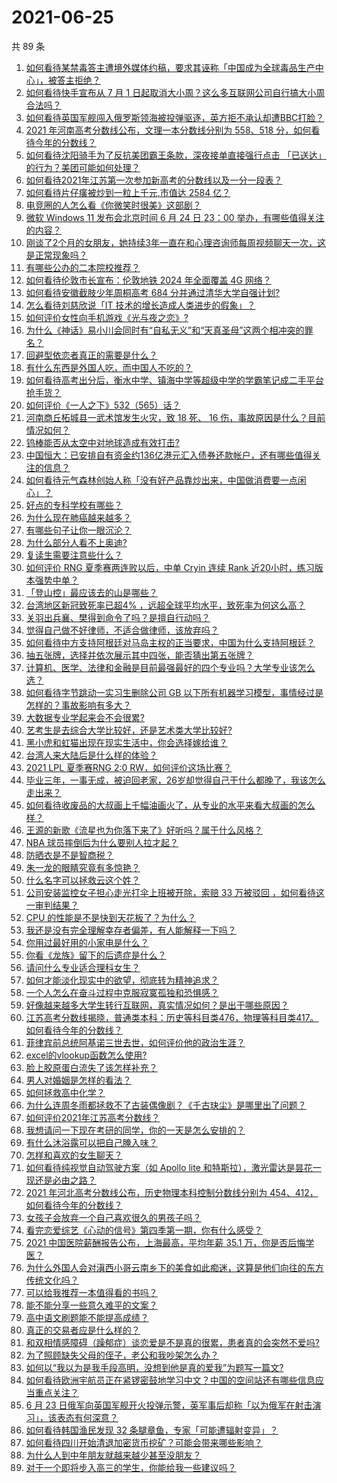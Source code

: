 # 2021-06-25

共 89 条

<!-- BEGIN -->
<!-- 最后更新时间 Fri Jun 25 2021 10:21:53 GMT+0800 (China Standard Time) -->

1. [如何看待某禁毒答主遭境外媒体约稿，要求其诬称「中国成为全球毒品生产中心」，被答主拒绝？](https://www.zhihu.com/question/466660263)
2. [如何看待快手宣布从 7 月 1
   日起取消大小周？这么多互联网公司自行搞大小周合法吗？](https://www.zhihu.com/question/467143015)
3. [如何看待英国军舰闯入俄罗斯领海被投弹驱逐，英方拒不承认却遭BBC打脸？](https://www.zhihu.com/question/466996777)
4. [2021 年河南高考分数线公布，文理一本分数线分别为 558、518
   分，如何看待今年的分数线？](https://www.zhihu.com/question/466845813)
5. [如何看待沈阳骑手为了反抗美团霸王条款，深夜接单直接强行点击
   「已送达」的行为？美团可能如何处理？](https://www.zhihu.com/question/465982752)
6. [如何看待2021年江苏第一次参加新高考的分数线以及一分一段表？](https://www.zhihu.com/question/467063713)
7. [如何看待片仔癀被炒到一粒上千元,市值达 2584 亿？](https://www.zhihu.com/question/466984445)
8. [电竞圈的人怎么看《你微笑时很美》这部剧？](https://www.zhihu.com/question/466744188)
9. [微软 Windows 11 发布会北京时间 6 月 24 日 23：00
   举办，有哪些值得关注的内容？](https://www.zhihu.com/question/466505839)
10. [刚谈了2个月的女朋友，她持续3年一直在和心理咨询师每周视频聊天一次，这是正常现象吗？](https://www.zhihu.com/question/466758235)
11. [有哪些公办的二本院校推荐？](https://www.zhihu.com/question/407123693)
12. [如何看待伦敦市长宣布：伦敦地铁 2024 年全面覆盖 4G
    网络？](https://www.zhihu.com/question/466979963)
13. [如何看待安徽截肢少年周桐高考 684 分并通过清华大学自强计划?](https://www.zhihu.com/question/466893194)
14. [怎么看待刘慈欣说「IT 技术的增长造成人类进步的假象」？](https://www.zhihu.com/question/26895899)
15. [如何评价女性向手机游戏《光与夜之恋》?](https://www.zhihu.com/question/464964538)
16. [为什么《神话》易小川会同时有“自私无义”和“天真圣母”这两个相冲突的罪名？](https://www.zhihu.com/question/465013423)
17. [回避型依恋者真正的需要是什么？](https://www.zhihu.com/question/436686713)
18. [有什么东西是外国人吃，而中国人不吃的？](https://www.zhihu.com/question/314472784)
19. [如何看待高考出分后，衡水中学、镇海中学等超级中学的学霸笔记成二手平台抢手货？](https://www.zhihu.com/question/467025412)
20. [如何评价《一人之下》532（565）话？](https://www.zhihu.com/question/466970964)
21. [河南商丘柘城县一武术馆发生火灾，致 18 死、 16
    伤，事故原因是什么？目前情况如何？](https://www.zhihu.com/question/467314141)
22. [钨棒能否从太空中对地球造成有效打击?](https://www.zhihu.com/question/435706105)
23. [中国恒大：已安排自有资金约136亿港元汇入债券还款帐户，还有哪些值得关注的信息？](https://www.zhihu.com/question/467036379)
24. [如何看待元气森林创始人称「没有好产品靠炒出来，中国做消费要一点闲心」？](https://www.zhihu.com/question/467016021)
25. [好点的专科学校有哪些？](https://www.zhihu.com/question/371893205)
26. [为什么现在肺癌越来越多？](https://www.zhihu.com/question/454025025)
27. [有哪些句子让你一眼沉沦？](https://www.zhihu.com/question/423369480)
28. [为什么部分人看不上奥迪?](https://www.zhihu.com/question/465387085)
29. [复读生需要注意些什么？](https://www.zhihu.com/question/406773709)
30. [如何评价 RNG 夏季赛两连败以后，中单 Cryin 连续 Rank
    近20小时，练习版本强势中单？](https://www.zhihu.com/question/466513563)
31. [「登山控」最应该去的山是哪些？](https://www.zhihu.com/question/466789190)
32. [台湾地区新冠致死率已超4%
    ，远超全球平均水平，致死率为何这么高？](https://www.zhihu.com/question/466839287)
33. [关羽出兵襄、樊得到命令了吗？是擅自行动吗？](https://www.zhihu.com/question/466186825)
34. [觉得自己做不好律师，不适合做律师，该放弃吗？](https://www.zhihu.com/question/466928615)
35. [如何看待中方支持阿根廷对马岛主权的正当要求，中国为什么支持阿根廷？](https://www.zhihu.com/question/467311565)
36. [抽五张牌，选择并依次展示其中四张，能否猜出第五张牌？](https://www.zhihu.com/question/460518784)
37. [计算机、医学、法律和金融是目前最强最好的四个专业吗？大学专业该怎么选？](https://www.zhihu.com/question/458947942)
38. [如何看待字节跳动一实习生删除公司 GB
    以下所有机器学习模型，事情经过是怎样的？事故影响有多大？](https://www.zhihu.com/question/466656197)
39. [大数据专业学起来会不会很累?](https://www.zhihu.com/question/436625127)
40. [艺考生是去综合大学比较好，还是艺术类大学比较好?](https://www.zhihu.com/question/401813153)
41. [黑小虎和虹猫出现在现实生活中，你会选择嫁给谁？](https://www.zhihu.com/question/403110937)
42. [台湾人来大陆后是什么样的体验？](https://www.zhihu.com/question/403879552)
43. [2021 LPL 夏季赛RNG 2:0 RW，如何评价这场比赛？](https://www.zhihu.com/question/467100639)
44. [毕业三年，一事无成，被迫回老家，26岁却觉得自己干什么都晚了，我该怎么走出来？](https://www.zhihu.com/question/302335564)
45. [如何看待收废品的大叔画上千幅油画火了，从专业的水平来看大叔画的怎么样？](https://www.zhihu.com/question/466839329)
46. [王源的新歌《流星也为你落下来了》好听吗？属于什么风格？](https://www.zhihu.com/question/465486549)
47. [NBA 球员摔倒后为什么要别人拉才起？](https://www.zhihu.com/question/20245636)
48. [防晒衣是不是智商税？](https://www.zhihu.com/question/398086368)
49. [朱一龙的眼睛究竟有多惊艳？](https://www.zhihu.com/question/288618450)
50. [什么名字可以拯救云这个姓？](https://www.zhihu.com/question/374976506)
51. [公司安装监控女子担心走光打伞上班被开除，索赔 33 万被驳回
    ，如何看待这一审判结果？](https://www.zhihu.com/question/466782388)
52. [CPU 的性能是不是快到天花板了？为什么？](https://www.zhihu.com/question/376567574)
53. [我还是没有完全理解幸存者偏差，有人能解释一下吗？](https://www.zhihu.com/question/466663677)
54. [你用过最好用的小家电是什么？](https://www.zhihu.com/question/455984065)
55. [你看《龙族》留下的后遗症是什么？](https://www.zhihu.com/question/423464810)
56. [请问什么专业适合理科女生？](https://www.zhihu.com/question/453285867)
57. [如何才能淡化现实中的欲望，彻底转为精神追求？](https://www.zhihu.com/question/462735317)
58. [一个人怎么在奋斗过程中克服寂寞孤独和恐惧感？](https://www.zhihu.com/question/21787084)
59. [好像越来越多大学生转行互联网，真实情况如何？是出于哪些原因？](https://www.zhihu.com/question/459260995)
60. [江苏高考分数线揭晓，普通类本科：历史等科目类476，物理等科目类417。如何看待今年的分数线？](https://www.zhihu.com/question/467115094)
61. [菲律宾前总统阿基诺三世去世，如何评价他的政治生涯？](https://www.zhihu.com/question/467004815)
62. [excel的vlookup函数怎么使用?](https://www.zhihu.com/question/29178585)
63. [脸上胶原蛋白流失了该怎样补充？](https://www.zhihu.com/question/325891357)
64. [男人对婚姻是怎样的看法？](https://www.zhihu.com/question/457019241)
65. [如何拯救高中化学？](https://www.zhihu.com/question/283418172)
66. [为什么连周冬雨都拯救不了古装偶像剧？《千古玦尘》是哪里出了问题？](https://www.zhihu.com/question/465674599)
67. [如何评价2021年江苏高考分数线？](https://www.zhihu.com/question/467116422)
68. [我想请问一下现在考研的同学，你的一天是怎么安排的？](https://www.zhihu.com/question/410450910)
69. [有什么沐浴露可以把自己腌入味？](https://www.zhihu.com/question/48929487)
70. [怎样和喜欢的女生聊天？](https://www.zhihu.com/question/269469147)
71. [如何看待纯视觉自动驾驶方案（如 Apollo lite
    和特斯拉），激光雷达是昙花一现还是必由之路？](https://www.zhihu.com/question/466297901)
72. [2021 年河北高考分数线公布，历史物理本科控制分数线分别为
    454、412，如何看待今年的分数线？](https://www.zhihu.com/question/466845912)
73. [女孩子会放弃一个自己喜欢很久的男孩子吗？](https://www.zhihu.com/question/464730953)
74. [看完恋爱综艺《心动的信号》第四季第一期，你有什么感受？](https://www.zhihu.com/question/466811742)
75. [2021 中国医院薪酬报告公布，上海最高，平均年薪 35.1
    万，你是否后悔学医？](https://www.zhihu.com/question/466745043)
76. [为什么外国人会对滇西小哥云南乡下的美食如此痴迷，这算是他们向往的东方传统文化吗？](https://www.zhihu.com/question/466627104)
77. [可以给我推荐一本值得看的书吗？](https://www.zhihu.com/question/462477409)
78. [能不能分享一些意久难平的文案？](https://www.zhihu.com/question/461769273)
79. [高中语文刷题能不能提高成绩？](https://www.zhihu.com/question/37301560)
80. [真正的交易者应是什么样的？](https://www.zhihu.com/question/466421913)
81. [和双相情感障碍（躁郁症）谈恋爱是不是真的很累，患者真的会突然不爱吗?](https://www.zhihu.com/question/270408098)
82. [为了照顾缺失父母的侄子，老公和我吵架怎么办？](https://www.zhihu.com/question/466965270)
83. [如何以“我以为是我手段高明，没想到他是真的爱我”为题写一篇文?](https://www.zhihu.com/question/466644698)
84. [如何看待欧洲宇航员正在紧锣密鼓地学习中文？中国的空间站还有哪些信息应当重点关注？](https://www.zhihu.com/question/466521697)
85. [6 月 23
    日俄军向英国军舰开火投弹示警，英军事后却称「以为俄军在射击演习」，该表态有何深意？](https://www.zhihu.com/question/466882658)
86. [如何看待韩国渔民发现 32 条腿章鱼，专家「可能遭辐射变异」？](https://www.zhihu.com/question/466878537)
87. [如何看待四川开始清退加密货币挖矿？可能会带来哪些影响？](https://www.zhihu.com/question/466079044)
88. [为什么人到中年朋友就越来越少甚至没朋友？](https://www.zhihu.com/question/365256729)
89. [对于一个即将步入高三的学生，你能给我一些建议吗？](https://www.zhihu.com/question/463306680)

<!-- END -->

